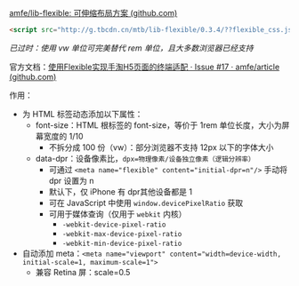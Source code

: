 [amfe/lib-flexible: 可伸缩布局方案 (github.com)](https://github.com/amfe/lib-flexible)

```HTML
<script src="http://g.tbcdn.cn/mtb/lib-flexible/0.3.4/??flexible_css.js,flexible.js"></script>
```

*已过时：使用 vw 单位可完美替代 rem 单位，且大多数浏览器已经支持*

官方文档：[使用Flexible实现手淘H5页面的终端适配 · Issue #17 · amfe/article (github.com)](https://github.com/amfe/article/issues/17)

作用：
- 为 HTML 标签动态添加以下属性：
	- font-size：HTML 根标签的 font-size，等价于 1rem 单位长度，大小为屏幕宽度的 1/10
		- 不拆分成 100 份（vw）：部分浏览器不支持 12px 以下的字体大小
	- data-dpr：设备像素比，`dpx=物理像素/设备独立像素（逻辑分辨率）`
		- 可通过 `<meta name="flexible" content="initial-dpr=n"/>` 手动将 dpr 设置为 n
		- 默认下，仅 iPhone 有 dpr其他设备都是 1
		- 可在 JavaScript 中使用 `window.devicePixelRatio` 获取
		- 可用于媒体查询（仅用于 `webkit` 内核）
			- `-webkit-device-pixel-ratio`
			- `-webkit-max-device-pixel-ratio`
			- `-webkit-min-device-pixel-ratio`
- 自动添加 meta：`<meta name="viewport" content="width=device-width, initial-scale=1, maximum-scale=1">`
	- 兼容 Retina 屏：scale=0.5
